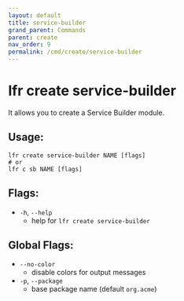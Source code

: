 ```yaml
---
layout: default
title: service-builder
grand_parent: Commands
parent: create
nav_order: 9
permalink: /cmd/create/service-builder
---
```


# lfr create service-builder

It allows you to create a Service Builder module.

## Usage:
```shell
lfr create service-builder NAME [flags]
# or
lfr c sb NAME [flags]
```

## Flags:

- `-h`, `--help`
  - help for `lfr create service-builder`

## Global Flags:
- `--no-color`
  - disable colors for output messages
- `-p`, `--package`
  - base package name (default `org.acme`)
